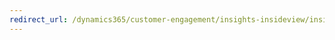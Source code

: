 ```yaml
---
redirect_url: /dynamics365/customer-engagement/insights-insideview/insights-powered-by-insideview.md
---
```

